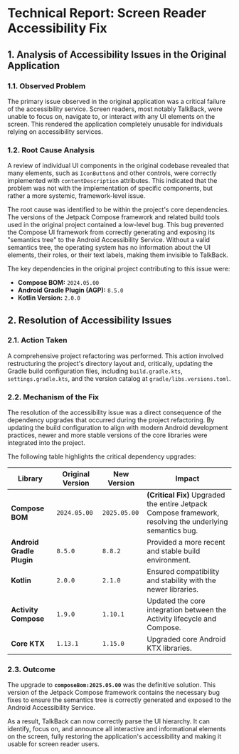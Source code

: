 # Technical Report: Screen Reader Accessibility Fix

## 1. Analysis of Accessibility Issues in the Original Application

### 1.1. Observed Problem

The primary issue observed in the original application was a critical failure of the accessibility service. Screen readers, most notably TalkBack, were unable to focus on, navigate to, or interact with any UI elements on the screen. This rendered the application completely unusable for individuals relying on accessibility services.

### 1.2. Root Cause Analysis

A review of individual UI components in the original codebase revealed that many elements, such as `IconButton`s and other controls, were correctly implemented with `contentDescription` attributes. This indicated that the problem was not with the implementation of specific components, but rather a more systemic, framework-level issue.

The root cause was identified to be within the project's core dependencies. The versions of the Jetpack Compose framework and related build tools used in the original project contained a low-level bug. This bug prevented the Compose UI framework from correctly generating and exposing its "semantics tree" to the Android Accessibility Service. Without a valid semantics tree, the operating system has no information about the UI elements, their roles, or their text labels, making them invisible to TalkBack.

The key dependencies in the original project contributing to this issue were:

- **Compose BOM:** `2024.05.00`
- **Android Gradle Plugin (AGP):** `8.5.0`
- **Kotlin Version:** `2.0.0`


## 2. Resolution of Accessibility Issues

### 2.1. Action Taken

A comprehensive project refactoring was performed. This action involved restructuring the project's directory layout and, critically, updating the Gradle build configuration files, including `build.gradle.kts`, `settings.gradle.kts`, and the version catalog at `gradle/libs.versions.toml`.

### 2.2. Mechanism of the Fix

The resolution of the accessibility issue was a direct consequence of the dependency upgrades that occurred during the project refactoring. By updating the build configuration to align with modern Android development practices, newer and more stable versions of the core libraries were integrated into the project.

The following table highlights the critical dependency upgrades:

| Library                     | Original Version | New Version    | Impact                                                                                             |
| --------------------------- | ---------------- | -------------- | -------------------------------------------------------------------------------------------------- |
| **Compose BOM**             | `2024.05.00`     | `2025.05.00`   | **(Critical Fix)** Upgraded the entire Jetpack Compose framework, resolving the underlying semantics bug. |
| **Android Gradle Plugin**   | `8.5.0`          | `8.8.2`        | Provided a more recent and stable build environment.                                               |
| **Kotlin**                  | `2.0.0`          | `2.1.0`        | Ensured compatibility and stability with the newer libraries.                                      |
| **Activity Compose**        | `1.9.0`          | `1.10.1`       | Updated the core integration between the Activity lifecycle and Compose.                           |
| **Core KTX**                | `1.13.1`         | `1.15.0`       | Upgraded core Android KTX libraries.                                                               |


### 2.3. Outcome

The upgrade to **`composeBom:2025.05.00`** was the definitive solution. This version of the Jetpack Compose framework contains the necessary bug fixes to ensure the semantics tree is correctly generated and exposed to the Android Accessibility Service.

As a result, TalkBack can now correctly parse the UI hierarchy. It can identify, focus on, and announce all interactive and informational elements on the screen, fully restoring the application's accessibility and making it usable for screen reader users.
